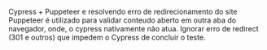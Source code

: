 Cypress + Puppeteer e resolvendo erro de redirecionamento do site
Puppeteer é utilizado para validar conteudo aberto em outra aba do navegador, onde, o cypress nativamente não atua.
Ignorar erro de redirect (301 e outros) que impedem o Cypress de concluir o teste.
